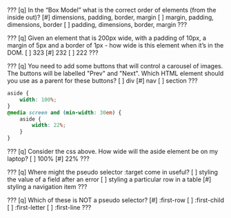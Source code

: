 ???
[q] In the “Box Model” what is the correct order of elements (from the inside out)?
[#] dimensions, padding, border, margin
[ ] margin, padding, dimensions, border
[ ] padding, dimensions, border, margin
???

???
[q] Given an element that is 200px wide, with a padding of 10px, a margin of 5px and a border of 1px - how wide is this element when it’s in the DOM.
[ ] 323
[#] 232
[ ] 222
???

???
[q] You need to add some buttons that will control a carousel of images. The buttons will be labelled "Prev" and "Next". Which HTML element should you use as a parent for these buttons?
[ ] div
[#] nav
[ ] section
???

```css
aside {
    width: 100%;
}
@media screen and (min-width: 30em) {
    aside {
        width: 22%;
    }
}
```

???
[q] Consider the css above. How wide will the aside element be on my laptop?
[ ] 100%
[#] 22%
???

???
[q] Where might the pseudo selector :target come in useful?
[ ] styling the value of a field after an error
[ ] styling a particular row in a table
[#] styling a navigation item
???

???
[q] Which of these is NOT a pseudo selector?
[#] :first-row
[ ] :first-child
[ ] :first-letter
[ ] :first-line
???